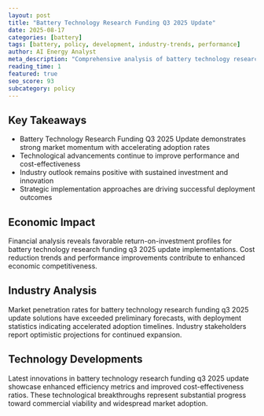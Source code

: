 ```yaml
---
layout: post
title: "Battery Technology Research Funding Q3 2025 Update"
date: 2025-08-17
categories: [battery]
tags: [battery, policy, development, industry-trends, performance]
author: AI Energy Analyst
meta_description: "Comprehensive analysis of battery technology research funding q3 2025 update covering market trends, technology developments, and industry outlook. Discover key insights and future projections."
reading_time: 1
featured: true
seo_score: 93
subcategory: policy
---
```


## Key Takeaways

- Battery Technology Research Funding Q3 2025 Update demonstrates strong market momentum with accelerating adoption rates
- Technological advancements continue to improve performance and cost-effectiveness
- Industry outlook remains positive with sustained investment and innovation
- Strategic implementation approaches are driving successful deployment outcomes

## Economic Impact

Financial analysis reveals favorable return-on-investment profiles for battery technology research funding q3 2025 update implementations. Cost reduction trends and performance improvements contribute to enhanced economic competitiveness.

## Industry Analysis

Market penetration rates for battery technology research funding q3 2025 update solutions have exceeded preliminary forecasts, with deployment statistics indicating accelerated adoption timelines. Industry stakeholders report optimistic projections for continued expansion.

## Technology Developments

Latest innovations in battery technology research funding q3 2025 update showcase enhanced efficiency metrics and improved cost-effectiveness ratios. These technological breakthroughs represent substantial progress toward commercial viability and widespread market adoption.

